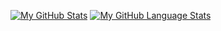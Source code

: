 [![My GitHub Stats](https://github-readme-stats.vercel.app/api/?username=lochdeve&count_private=true&theme=dark&show_icons=true&hide_border=true)]()
[![My GitHub Language Stats](https://github-readme-stats.vercel.app/api/top-langs/?username=lochdeve&exclude_repo=Proyecto-Final-II-Simonsters&langs_count=8&theme=dark&layout=compact&hide_border=true)]()


<!--
**lochdeve/lochdeve** is a ✨ _special_ ✨ repository because its `README.md` (this file) appears on your GitHub profile.

Here are some ideas to get you started:

- 🔭 I’m currently working on ...
- 🌱 I’m currently learning ...
- 👯 I’m looking to collaborate on ...
- 🤔 I’m looking for help with ...
- 💬 Ask me about ...
- 📫 How to reach me: ...
- 😄 Pronouns: ...
- ⚡ Fun fact: ...
-->
